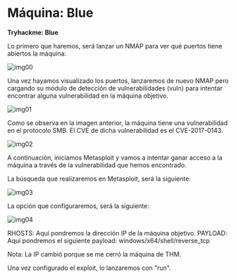 # Máquina: Blue

**Tryhackme: Blue**

Lo primero que haremos, será lanzar un NMAP para ver qué puertos tiene abiertos la máquina:

![img00]()

Una vez hayamos visualizado los puertos, lanzaremos de nuevo NMAP pero cargando su módulo de detección de vulnerabilidades (vuln) para intentar encontrar alguna vulnerabilidad en la máquina objetivo.

![img01]()

Como se observa en la imagen anterior, la máquina tiene una vulnerabilidad en el protocolo SMB. El CVE de dicha vulnerabilidad es el CVE-2017-0143.

![img02]()

A continuación, iniciamos Metasploit y vamos a intentar ganar acceso a la máquina a través de la vulnerabilidad que hemos encontrado.

La búsqueda que realizaremos en Metasploit, será la siguiente:

![img03]()

La opción que configuraremos, será la siguiente:

![img04]()

RHOSTS: Aquí pondremos la dirección IP de la máquina objetivo.
PAYLOAD: Aquí pondremos el siguiente payload: windows/x64/shell/reverse_tcp

Nota: La IP cambió porque se me cerró la máquina de THM.

Una vez configurado el exploit, lo lanzaremos con "run".




